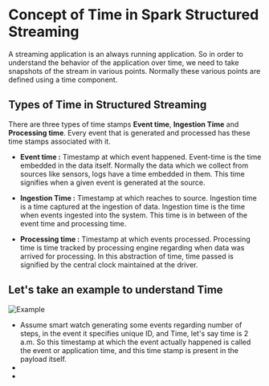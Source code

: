 
# Concept of Time in Spark Structured Streaming

A streaming application is an always running application. So in order to understand the behavior of the application over time, we need to take snapshots of the stream in various points. Normally these various points are defined using a time component.

## Types of Time in Structured Streaming
There are three types of time stamps **Event time**, **Ingestion Time** and **Processing time**. Every event that is generated and processed has these time stamps associated with it.

 - **Event time :**  Timestamp at which event happened. Event-time is the time embedded in the data itself. Normally the data which we collect from sources like sensors, logs have a time embedded in them. This time signifies when a given event is generated at the source.
   
 - **Ingestion Time :** Timestamp at which reaches to source. Ingestion time is a time captured at the ingestion of data. Ingestion time is the time when events ingested into the system. This time is in between of the event time and processing time.
 - **Processing time :** Timestamp at which events processed. Processing time is time tracked by processing engine regarding when data was arrived for processing. In this abstraction of time, time passed is signified by the central clock maintained at the driver.

## Let's take an example to understand Time
![Example](https://github.com/gurditsingh/blog/blob/gh-pages/_screenshots/SStime.jpg?raw=true)

 - Assume smart watch generating some events regarding number of steps, in the event it specifies unique ID, and Time, let's say time is 2 a.m. So this timestamp at which the event actually happened is called the event or application time, and this time stamp is present in the payload itself.
 - 
 - 

<!--stackedit_data:
eyJoaXN0b3J5IjpbLTIxNDM5MzE1NTYsLTE5NjQyNTc1MTksLT
E3MjAzMzQ5NTksLTEwNTY2NzIxOTIsMTQyMDc5ODU2MSw4NTcz
NDUzNDIsMzk5Mzg0MzYsMTk2NjQwMjc3NiwxODYzODg4OTk3LD
c1MjIxMDM3NSwtMjk5NjYxMjY5LC0xNTIyMzQxMjg3LC00NzQ0
NjcxMjEsODU4NjIwNDY0LDc4NzEyNzI1MSwtMTg0NzY5NjM3Ny
wtMTY5MzEzODM1MSwxNjU2MTMyNjI4LDI0MTczODQ3Nyw2ODQy
MDUzNzBdfQ==
-->